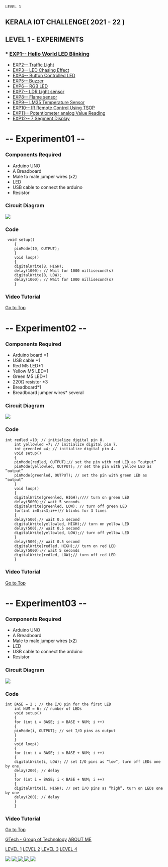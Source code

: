     LEVEL 1         

KERALA IOT CHALLENGE( 2021 - 22 )
---------------------------------

LEVEL 1 - EXPERIMENTS
---------------------

### *   [EXP1-- Hello World LED Blinking](#exp01)
*   [EXP2-- Traffic Light](#exp02)
*   [EXP3-- LED Chasing Effect](#exp03)
*   [EXP4-- Button Controlled LED](#exp04)
*   [EXP5-- Buzzer](#exp05)
*   [EXP6-- RGB LED](#exp06)
*   [EXP7-- LDR Light sensor](#exp07)
*   [EXP8-- Flame sensor](#exp08)
*   [EXP9-- LM35 Temperature Sensor](#exp09)
*   [EXP10-- IR Remote Control Using TSOP](#exp10)
*   [EXP11-- Potentiometer analog Value Reading](#exp11)
*   [EXP12-- 7 Segment Display](#exp12)

\-- Experiment01 --
===================

  

### Components Required

  

*   Arduino UNO
*   A Breadboard
*   Male to male jumper wires (x2)
*   LED
*   USB cable to connect the arduino
*   Resistor

  

### Circuit Diagram

  
![](site\images\exp01.png)

### Code

```
 void setup()  
    {  
    pinMode(10, OUTPUT);  
    }  
    void loop()  
    {  
    digitalWrite(8, HIGH);  
    delay(1000); // Wait for 1000 millisecond(s)  
    digitalWrite(8, LOW);  
    delay(1000); // Wait for 1000 millisecond(s)  
    }
```

### Video Tutorial

  
[Go to Top](#top)

\-- Experiment02 --
===================

### Components Required

  

*   Arduino board \*1
*   USB cable \*1
*   Red M5 LED\*1
*   Yellow M5 LED\*1
*   Green M5 LED\*1
*   220Ω resistor \*3
*   Breadboard\*1
*   Breadboard jumper wires\* several

  

### Circuit Diagram

  
![](site\images\exp02.png)

### Code

 ``` 
 int redled =10; // initialize digital pin 8.  
    int yellowled =7; // initialize digital pin 7.  
    int greenled =4; // initialize digital pin 4.  
    void setup()  
    {  
    pinMode(redled, OUTPUT);// set the pin with red LED as “output”  
    pinMode(yellowled, OUTPUT); // set the pin with yellow LED as “output”  
    pinMode(greenled, OUTPUT); // set the pin with green LED as “output”  
    }  
    void loop()  
    {  
    digitalWrite(greenled, HIGH);//// turn on green LED  
    delay(5000);// wait 5 seconds  
    digitalWrite(greenled, LOW); // turn off green LED  
    for(int i=0;i<3;i++)// blinks for 3 times  
    {  
    delay(500);// wait 0.5 second  
    digitalWrite(yellowled, HIGH);// turn on yellow LED  
    delay(500);// wait 0.5 second  
    digitalWrite(yellowled, LOW);// turn off yellow LED  
    }  
    delay(500);// wait 0.5 second  
    digitalWrite(redled, HIGH);// turn on red LED  
    delay(5000);// wait 5 seconds  
    digitalWrite(redled, LOW);// turn off red LED  
    }
```

### Video Tutorial

  
[Go to Top](#top)

\-- Experiment03 --
===================

### Components Required

  

*   Arduino UNO
*   A Breadboard
*   Male to male jumper wires (x2)
*   LED
*   USB cable to connect the arduino
*   Resistor

  

### Circuit Diagram

  
![](site\images\exp03.png)

### Code

 ``` 
 int BASE = 2 ; // the I/O pin for the first LED  
    int NUM = 6; // number of LEDs  
    void setup()  
    {  
    for (int i = BASE; i < BASE + NUM; i ++)  
    {  
    pinMode(i, OUTPUT); // set I/O pins as output  
    }  
    }  
    void loop()  
    {  
    for (int i = BASE; i < BASE + NUM; i ++)  
    {  
    digitalWrite(i, LOW); // set I/O pins as “low”, turn off LEDs one by one.  
    delay(200); // delay  
    }  
    for (int i = BASE; i < BASE + NUM; i ++)  
    {  
    digitalWrite(i, HIGH); // set I/O pins as “high”, turn on LEDs one by one  
    delay(200); // delay  
    }  
    }
```

### Video Tutorial

  
[Go to Top](#top)

[GTech - Group of Technology](index.html) [ABOUT ME](aboutme.html)  
  
  
[LEVEL 1](level1.html) [LEVEL 2](level2.html) [LEVEL 3](level3.html) [LEVEL 4](level4.html)

 [![](site/assets/img/common/fsoc-youtube.png)](https://www.youtube.com/channel/UCGkitrEFM78C0YXJgZoWYZA) [ ![](site/assets/img/common/fsoc-facebook.png) ](https://www.facebook.com/gooddaywork/) [ ![](site/assets/img/common/fsoc-instagram.png) ](https://www.linkedin.com/company/goodday-work) [ ![](site/assets/img/common/fsoc-twitter.png) ](https://twitter.com/gooddaywork) [![](site/assets/img/common/fsoc-email.png)](mailto:info@goodday.work)
